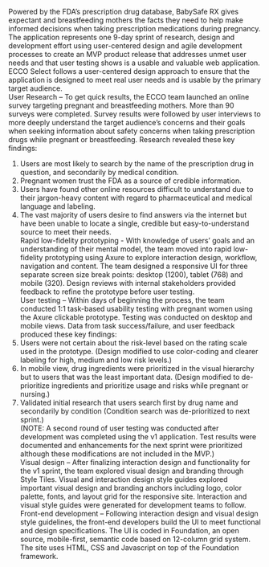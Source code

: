 Powered by the FDA’s prescription drug database, BabySafe RX gives expectant and breastfeeding mothers the facts they need to help make informed decisions when taking prescription medications during pregnancy.   The application represents one 9-day sprint of research, design and development effort using user-centered design and agile development processes to create an MVP product release that addresses unmet user needs and that user testing shows is a usable and valuable web application.             
ECCO Select follows a user-centered design approach to ensure that the application is designed to meet real user needs and is usable by the primary target audience.    
User Research – To get quick results, the ECCO team launched an online survey targeting pregnant and breastfeeding mothers.  More than 90 surveys were completed.  Survey results were followed by user interviews to more deeply understand the target audience’s concerns and their goals when seeking information about safety concerns when taking prescription drugs while pregnant or breastfeeding.  Research revealed these key findings:  
1) Users are most likely to search by the name of the prescription drug in question, and secondarily by medical condition.  
2) Pregnant women trust the FDA as a source of credible information.  
3) Users have found other online resources difficult to understand due to their jargon-heavy content with regard to pharmaceutical and medical language and labeling.  
4) The vast majority of users desire to find answers via the internet but have been unable to locate a single, credible but easy-to-understand source to meet their needs.  
Rapid low-fidelity prototyping - With knowledge of users’ goals and an understanding of their mental model, the team moved into rapid low-fidelity prototyping using Axure to explore interaction design, workflow, navigation and content.  The team designed a responsive UI for three separate screen size break points: desktop (1200), tablet (768) and mobile (320).  Design reviews with internal stakeholders provided feedback to refine the prototype before user testing.            
User testing – Within days of beginning the process, the team conducted 1:1 task-based usability testing with pregnant women using the Axure clickable prototype. Testing was conducted on desktop and mobile views.  Data from task success/failure, and user feedback produced these key findings: 
 1) Users were not certain about the risk-level based on the rating scale used in the prototype. (Design modified to use color-coding and clearer labeling for high, medium and low risk levels.) 
2) In mobile view, drug ingredients were prioritized in the visual hierarchy but to users that was the least important data.   (Design modified to de-prioritize ingredients and prioritize usage and risks while pregnant or nursing.)     
3) Validated initial research that users search first by drug name and secondarily by condition (Condition search was de-prioritized to next sprint.)   
(NOTE: A second round of user testing was conducted after development was completed using the v1 application.  Test results were documented and enhancements for the next sprint were prioritized although these modifications are not included in the MVP.)       
Visual design – After finalizing interaction design and functionality for the v1 sprint, the team explored visual design and branding through Style Tiles.   Visual and interaction design style guides explored important visual design and branding anchors including logo, color palette, fonts, and layout grid for the responsive site.  Interaction and visual style guides were generated for development teams to follow.  
Front-end development – Following interaction design and visual design style guidelines, the front-end developers build the UI to meet functional and design specifications.   The UI is coded in Foundation, an open source, mobile-first, semantic code based on 12-column grid system.  The site uses HTML, CSS and Javascript on top of the Foundation framework.         
